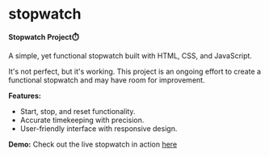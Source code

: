 # stopwatch

<strong>Stopwatch Project⏱️</strong>

A simple, yet functional stopwatch built with HTML, CSS, and JavaScript.

It's not perfect, but it's working. This project is an ongoing effort to create a functional stopwatch and may have room for improvement.

<strong>Features:</strong>
- Start, stop, and reset functionality.
- Accurate timekeeping with precision.
- User-friendly interface with responsive design.

<strong>Demo:</strong>
Check out the live stopwatch in action <a href="https://delwinprakash.github.io/stopwatch/">here</a>
